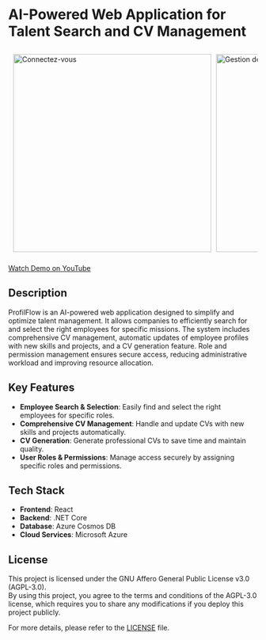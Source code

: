 # AI-Powered Web Application for Talent Search and CV Management

<div style="display: flex; overflow-x: auto; white-space: nowrap; gap: 10px; padding: 10px;">
<img src="https://github.com/user-attachments/assets/1acfebd2-ce8b-4ccf-908a-e4b035da4756" alt="Connectez-vous" width="400" />
<img src="https://github.com/user-attachments/assets/f68839eb-53f9-486e-946a-f2e5af7401d4" alt="Gestion des Cv utilisateurs" width="400" />
<img src="https://github.com/user-attachments/assets/dd03e2f3-57c7-4fd3-ac1d-6083d7314b70" alt="Consultation du CV" width="400" />
<img src="https://github.com/user-attachments/assets/d2b59759-9554-45b5-a5d5-cb8c13a9a76f" alt="Édition du CV" width="400" />
<img src="https://github.com/user-attachments/assets/36de0dc0-9e72-41ff-9adf-5eb216e73226" alt="Remplissage de formulaire" width="400" />
<img src="https://github.com/user-attachments/assets/7b299840-fe6e-4286-b25a-a46681a081fd" alt="Résultat des collaborateurs adéquats pour une mission" width="400" />
<img src="https://github.com/user-attachments/assets/82387af3-6382-431d-8434-5b9b04e72b71" alt="Choix des modèles de CV" width="400" />
<img src="https://github.com/user-attachments/assets/0b0290c0-973e-47a6-9d2f-6d6488ad7332" alt="Visualisation de modèle" width="400" />
</div>

[Watch Demo on YouTube](https://www.youtube.com/watch?v=iz_Qoo0w5eo&t=122s&ab_channel=emnaothmen)
## Description

ProfilFlow is an AI-powered web application designed to simplify and optimize talent management. It allows companies to efficiently search for and select the right employees for specific missions. The system includes comprehensive CV management, automatic updates of employee profiles with new skills and projects, and a CV generation feature. Role and permission management ensures secure access, reducing administrative workload and improving resource allocation.


## Key Features

- **Employee Search & Selection**: Easily find and select the right employees for specific roles.
- **Comprehensive CV Management**: Handle and update CVs with new skills and projects automatically.
- **CV Generation**: Generate professional CVs to save time and maintain quality.
- **User Roles & Permissions**: Manage access securely by assigning specific roles and permissions.

## Tech Stack

- **Frontend**: React
- **Backend**: .NET Core
- **Database**: Azure Cosmos DB
- **Cloud Services**: Microsoft Azure


## License

This project is licensed under the GNU Affero General Public License v3.0 (AGPL-3.0).  
By using this project, you agree to the terms and conditions of the AGPL-3.0 license, which requires you to share any modifications if you deploy this project publicly.

For more details, please refer to the [LICENSE](./LICENSE) file.

